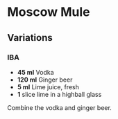 # Moscow Mule

## Variations

### IBA

* **45 ml** Vodka
* **120 ml** Ginger beer
* **5 ml** Lime juice, fresh
* **1** slice lime in a highball glass

Combine the vodka and ginger beer.
